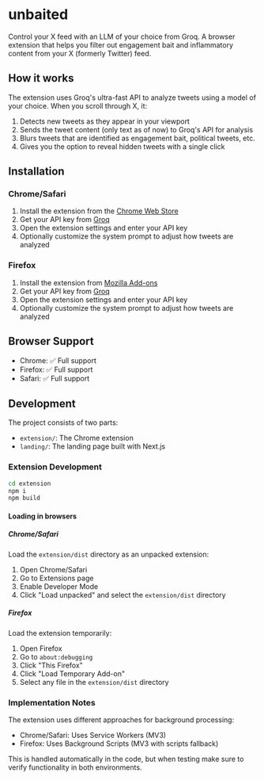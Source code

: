 # unbaited

Control your X feed with an LLM of your choice from Groq. A browser extension that helps you filter out engagement bait and inflammatory content from your X (formerly Twitter) feed.

## How it works

The extension uses Groq's ultra-fast API to analyze tweets using a model of your choice. When you scroll through X, it:

1. Detects new tweets as they appear in your viewport
2. Sends the tweet content (only text as of now) to Groq's API for analysis
3. Blurs tweets that are identified as engagement bait, political tweets, etc.
4. Gives you the option to reveal hidden tweets with a single click

## Installation

### Chrome/Safari
1. Install the extension from the [Chrome Web Store](https://chromewebstore.google.com/detail/unbaited-prototype/bpbnggihcaknipcgbpgjgfhgmdgcokcg)
2. Get your API key from [Groq](https://console.groq.com)
3. Open the extension settings and enter your API key
4. Optionally customize the system prompt to adjust how tweets are analyzed

### Firefox
1. Install the extension from [Mozilla Add-ons](https://addons.mozilla.org/en-US/firefox/addon/unbaited-prototype/)
2. Get your API key from [Groq](https://console.groq.com) 
3. Open the extension settings and enter your API key
4. Optionally customize the system prompt to adjust how tweets are analyzed

## Browser Support

- Chrome: ✅ Full support
- Firefox: ✅ Full support
- Safari: ✅ Full support

## Development

The project consists of two parts:
- `extension/`: The Chrome extension
- `landing/`: The landing page built with Next.js

### Extension Development

```bash
cd extension
npm i
npm build
```

#### Loading in browsers

##### Chrome/Safari
Load the `extension/dist` directory as an unpacked extension:
1. Open Chrome/Safari
2. Go to Extensions page
3. Enable Developer Mode
4. Click "Load unpacked" and select the `extension/dist` directory

##### Firefox
Load the extension temporarily:
1. Open Firefox
2. Go to `about:debugging`
3. Click "This Firefox"
4. Click "Load Temporary Add-on"
5. Select any file in the `extension/dist` directory

### Implementation Notes

The extension uses different approaches for background processing:
- Chrome/Safari: Uses Service Workers (MV3)
- Firefox: Uses Background Scripts (MV3 with scripts fallback)

This is handled automatically in the code, but when testing make sure to verify functionality in both environments.
